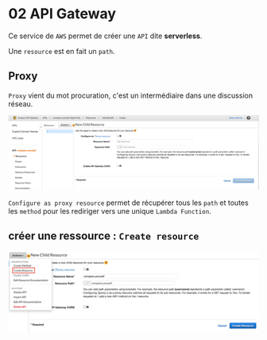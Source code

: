 # 02 API Gateway

Ce service de `AWS` permet de créer une `API` dite **serverless**.

Une `resource` est en fait un `path`.

## Proxy

`Proxy` vient du mot procuration, c'est un intermédiaire dans une discussion réseau.

<img src="assets/Screenshot 2020-06-29 at 10.16.38.png" alt="Screenshot 2020-06-29 at 10.16.38" style="zoom:50%;" />

`Configure as proxy resource` permet de récupérer tous les `path` et toutes les `method` pour les rediriger vers une unique `Lambda Function`.

## créer une ressource : `Create resource`

<img src="assets/Screenshot 2020-06-29 at 10.20.17.png" alt="Screenshot 2020-06-29 at 10.20.17" style="zoom:50%;" />

